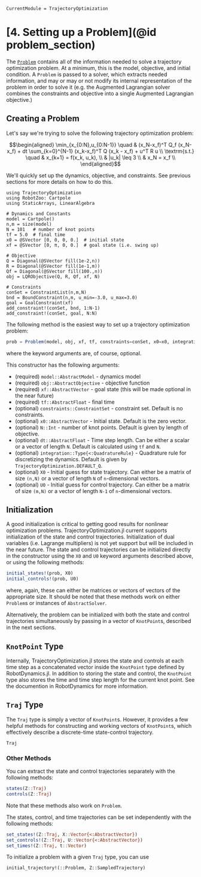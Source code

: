 ```@meta
CurrentModule = TrajectoryOptimization
```

# [4. Setting up a Problem](@id problem_section)
The [`Problem`](@ref) contains all of the information needed to solve a
trajectory optimization problem. At a minimum, this is the model, objective,
and initial condition. A `Problem` is passed to a solver, which extracts
needed information, and may or may or not modify its internal representation
of the problem in order to solve it (e.g. the Augmented Lagrangian solver
combines the constraints and objective into a single Augmented Lagrangian
objective.)

## Creating a Problem
Let's say we're trying to solve the following trajectory optimization problem:
```math
\begin{aligned}
  \min_{x_{0:N},u_{0:N-1}} \quad & (x_N-x_f)^T Q_f (x_N-x_f) + dt \sum_{k=0}^{N-1} (x_k-x_f)^T Q (x_k - x_f) + u^T R u  \\
  \textrm{s.t.}            \quad & x_{k+1} = f(x_k, u_k), \\
                                 & |u_k| \leq 3 \\
                                 & x_N = x_f \\
\end{aligned}
```
We'll quickly set up the dynamics, objective, and constraints. See previous sections for more
details on how to do this.


```@example
using TrajectoryOptimization
using RobotZoo: Cartpole
using StaticArrays, LinearAlgebra

# Dynamics and Constants
model = Cartpole()
n,m = size(model)
N = 101   # number of knot points
tf = 5.0  # final time
x0 = @SVector [0, 0, 0, 0.]  # initial state
xf = @SVector [0, π, 0, 0.]  # goal state (i.e. swing up)

# Objective
Q = Diagonal(@SVector fill(1e-2,n))
R = Diagonal(@SVector fill(1e-1,m))
Qf = Diagonal(@SVector fill(100.,n))
obj = LQRObjective(Q, R, Qf, xf, N)

# Constraints
conSet = ConstraintList(n,m,N)
bnd = BoundConstraint(n,m, u_min=-3.0, u_max=3.0)
goal = GoalConstraint(xf)
add_constraint!(conSet, bnd, 1:N-1)
add_constraint!(conSet, goal, N:N)
```

The following method is the easiest way to set up a trajectory optimization problem:
```julia
prob = Problem(model, obj, xf, tf, constraints=conSet, x0=x0, integration=RK3)
```
where the keyword arguments are, of course, optional.

This constructor has the following arguments:
* (required) `model::AbstractModel` - dynamics model
* (required) `obj::AbstractObjective` - objective function
* (required) `xf::AbstractVector` - goal state (this will be made optional in the near future)
* (required) `tf::AbstractFloat` - final time
* (optional) `constraints::ConstraintSet` - constraint set. Default is no constraints.
* (optional) `x0::AbstractVector` - Initial state. Default is the zero vector.
* (optional) `N::Int` - number of knot points. Default is given by length of objective.
* (optional) `dt::AbstractFloat` - Time step length. Can be either a scalar or a vector of length `N`. Default is calculated using `tf` and `N`.
* (optional) `integration::Type{<:QuadratureRule}` - Quadrature rule for discretizing the dynamics. Default is given by `TrajectoryOptimization.DEFAULT_Q`.
* (optional) `X0` - Initial guess for state trajectory. Can either be a matrix of size `(n,N)` or a vector of length `N` of `n`-dimensional vectors.
* (optional) `U0` - Initial guess for control trajectory. Can either be a matrix of size `(m,N)` or a vector of length `N-1` of `n`-dimensional vectors.


## Initialization
A good initialization is critical to getting good results for nonlinear optimization problems.
TrajectoryOptimization.jl current supports initialization of the state and control trajectories.
Initialization of dual variables (i.e. Lagrange multipliers) is not yet support but will be
included in the near future. The state and control trajectories can be initialized directly
in the constructor using the `X0` and `U0` keyword arguments described above, or using the
following methods:

```julia
initial_states!(prob, X0)
initial_controls!(prob, U0)
```
where, again, these can either be matrices or vectors of vectors of the appropriate size.
It should be noted that these methods work on either `Problem`s or instances of `AbstractSolver`.

Alternatively, the problem can be initialized with both the state and control trajectories
simultaneously by passing in a vector of `KnotPoint`s, described in the next sections.

## `KnotPoint` Type
Internally, TrajectoryOptimization.jl stores the state and controls at each time step as a
concatenated vector inside the `KnotPoint` type defined by RobotDynamics.jl.
In addition to storing the state and control, the `KnotPoint` type also stores the
time and time step length for the current knot point. See the documention in RobotDynamics
for more information.

## `Traj` Type
The `Traj` type is simply a vector of `KnotPoint`s. However, it provides a few helpful methods
for constructing and working vectors of `KnotPoint`s, which effectively describe a discrete-time
state-control trajectory.

```@docs
Traj
```

### Other Methods
You can extract the state and control trajectories separately with the following methods:
```julia
states(Z::Traj)
controls(Z::Traj)
```
Note that these methods also work on `Problem`. 

The states, control, and time trajectories can be set independently with the following methods:
```julia
set_states!(Z::Traj, X::Vector{<:AbstractVector})
set_controls!(Z::Traj, U::Vector{<:AbstractVector})
set_times!(Z::Traj, t::Vector)
```

To initialize a problem with a given `Traj` type, you can use
```
initial_trajectory!(::Problem, Z::SampledTrajectory)
```
